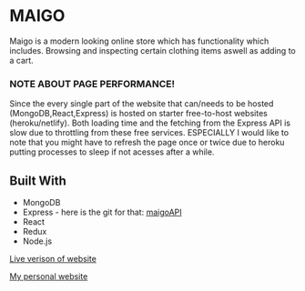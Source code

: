 # MAIGO

Maigo is a modern looking online store which has functionality which includes. Browsing and inspecting certain clothing items aswell as adding to a cart.

### NOTE ABOUT PAGE PERFORMANCE!

Since the every single part of the website that can/needs to be hosted (MongoDB,React,Express) is hosted on starter free-to-host websites (heroku/netlify). Both loading time and the fetching from the Express API is slow due to throttling from these free services. ESPECIALLY I would like to note that you might have to refresh the page once or twice due to heroku putting processes to sleep if not acesses after a while.


## Built With

* MongoDB
* Express - here is the git for that: [maigoAPI](https://github.com/williamkalin/maigoAPI)
* React
* Redux
* Node.js

 [Live verison of website](https://maigo.netlify.com/)

 [My personal website](https://williamkalin.netlify.com/)
